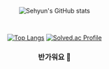 <div align="center"> 
  
![Sehyun's GitHub stats](https://github-readme-stats.vercel.app/api?username=repairedserver&&show_icons=true&theme=dark)

<br/>

[![Top Langs](https://github-readme-stats.vercel.app/api/top-langs/?username=SehyunID&layout=compact&theme=dark&langs_count=4)](https://github.com/anuraghazra/github-readme-stats)
[![Solved.ac Profile](http://mazassumnida.wtf/api/v2/generate_badge?boj=aprkfrmrgua1)](https://solved.ac/aprkfrmrgua1/)
### 반가워요 👋
</div>
